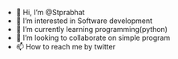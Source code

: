 - 👋 Hi, I’m @Stprabhat
- 👀 I’m interested in Software development
- 🌱 I’m currently learning programming(python)
- 💞️ I’m looking to collaborate on simple program
- 📫 How to reach me by twitter

<!---
Stprabhat/Stprabhat is a ✨ special ✨ repository because its `README.md` (this file) appears on your GitHub profile.
You can click the Preview link to take a look at your changes.
--->
